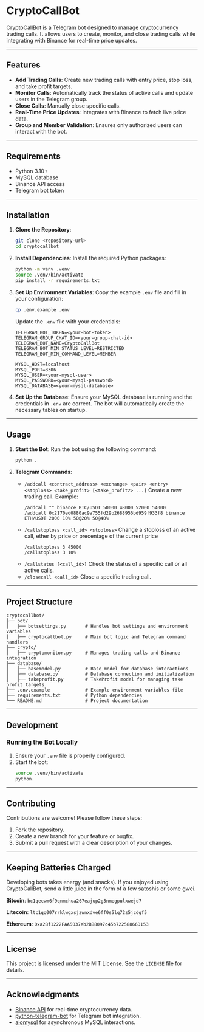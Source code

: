 # CryptoCallBot

CryptoCallBot is a Telegram bot designed to manage cryptocurrency trading calls. It allows users to create, monitor, and close trading calls while integrating with Binance for real-time price updates.

---

## Features

- **Add Trading Calls**: Create new trading calls with entry price, stop loss, and take profit targets.
- **Monitor Calls**: Automatically track the status of active calls and update users in the Telegram group.
- **Close Calls**: Manually close specific calls.
- **Real-Time Price Updates**: Integrates with Binance to fetch live price data.
- **Group and Member Validation**: Ensures only authorized users can interact with the bot.

---

## Requirements

- Python 3.10+
- MySQL database
- Binance API access
- Telegram bot token

---

## Installation

1. **Clone the Repository**:
   ```bash
   git clone <repository-url>
   cd cryptocallbot
   ```

2. **Install Dependencies**:
   Install the required Python packages:
   ```bash
   python -m venv .venv
   source .venv/bin/activate
   pip install -r requirements.txt
   ```

3. **Set Up Environment Variables**:
   Copy the example `.env` file and fill in your configuration:
   ```bash
   cp .env.example .env
   ```

   Update the `.env` file with your credentials:
   ```properties
   TELEGRAM_BOT_TOKEN=<your-bot-token>
   TELEGRAM_GROUP_CHAT_ID=<your-group-chat-id>
   TELEGRAM_BOT_NAME=CryptoCallBot
   TELEGRAM_BOT_MIN_STATUS_LEVEL=RESTRICTED
   TELEGRAM_BOT_MIN_COMMAND_LEVEL=MEMBER

   MYSQL_HOST=localhost
   MYSQL_PORT=3306
   MYSQL_USER=<your-mysql-user>
   MYSQL_PASSWORD=<your-mysql-password>
   MYSQL_DATABASE=<your-mysql-database>
   ```

4. **Set Up the Database**:
   Ensure your MySQL database is running and the credentials in `.env` are correct. The bot will automatically create the necessary tables on startup.

---

## Usage

1. **Start the Bot**:
   Run the bot using the following command:
   ```bash
   python .
   ```

2. **Telegram Commands**:
   - `/addcall <contract_address> <exchange> <pair> <entry> <stoploss> <take_profit> [<take_profit2> ...]`
     Create a new trading call. Example:
     ```
     /addcall "" binance BTC/USDT 50000 48000 52000 54000
     /addcall 0x2170ed0880ac9a755fd29b2688956bd959f933f8 binance ETH/USDT 2000 10% 50@20% 50@40%
     ```
   - `/callstoploss <call_id> <stoploss>`
     Change a stoploss of an active call, ether by price or precentage of the current price
     ```
     /callstoploss 3 45000
     /callstoploss 3 10%
     ```
   - `/callstatus [<call_id>]`
     Check the status of a specific call or all active calls.
   - `/closecall <call_id>`
     Close a specific trading call.

---

## Project Structure

```
cryptocallbot/
├── bot/
│   ├── botsettings.py       # Handles bot settings and environment variables
│   ├── cryptocallbot.py     # Main bot logic and Telegram command handlers
├── crypto/
│   ├── cryptomonitor.py     # Manages trading calls and Binance integration
├── database/
│   ├── basemodel.py         # Base model for database interactions
│   ├── database.py          # Database connection and initialization
│   ├── takeprofit.py        # TakeProfit model for managing take profit targets
├── .env.example             # Example environment variables file
├── requirements.txt         # Python dependencies
└── README.md                # Project documentation
```

---

## Development

### Running the Bot Locally
1. Ensure your `.env` file is properly configured.
2. Start the bot:
   ```bash
   source .venv/bin/activate
   python.
   ```

---

## Contributing

Contributions are welcome! Please follow these steps:
1. Fork the repository.
2. Create a new branch for your feature or bugfix.
3. Submit a pull request with a clear description of your changes.

---

## Keeping Batteries Charged

Developing bots takes energy (and snacks). If you enjoyed using CryptoCallBot, send a little juice in the form of a few satoshis or some gwei.

**Bitcoin**:
`bc1qecwm6f9qnmchua267eajup2g5nmegpulxwejd7`

**Litecoin**:
`ltc1qq007rrklwgxsjzwnxdve6ff0s5lq72z5jcdgf5`

**Ethereum**:
`0xa28f1222FAA5037eb2BB8097c45b72258866D153`

---

## License

This project is licensed under the MIT License. See the `LICENSE` file for details.

---

## Acknowledgments

- [Binance API](https://github.com/sammchardy/python-binance) for real-time cryptocurrency data.
- [python-telegram-bot](https://github.com/python-telegram-bot/python-telegram-bot) for Telegram bot integration.
- [aiomysql](https://github.com/aio-libs/aiomysql) for asynchronous MySQL interactions.